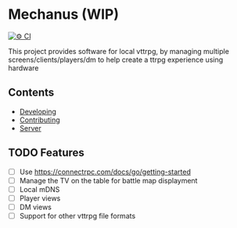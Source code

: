 # Mechanus (WIP)

[![⚙️ CI](https://github.com/DaanV2/mechanus/actions/workflows/checks.yml/badge.svg)](https://github.com/DaanV2/mechanus/actions/workflows/checks.yml)

This project provides software for local vttrpg, by managing multiple screens/clients/players/dm to help create a ttrpg experience using hardware

## Contents

- [Developing](./docs/development.md)
- [Contributing](./docs/contributing.md)
- [Server](./server/README.md)

## TODO Features

- [ ] Use https://connectrpc.com/docs/go/getting-started
- [ ] Manage the TV on the table for battle map displayment
- [ ] Local mDNS
- [ ] Player views
- [ ] DM views
- [ ] Support for other vttrpg file formats